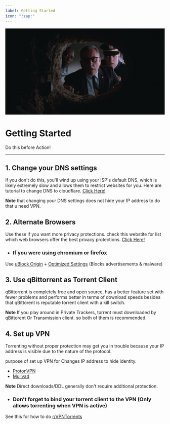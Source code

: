 ```yaml
---
label: Getting Started
icon: ":zap:"
---
```


![](/static/gs.jpeg)
# Getting Started
Do this before Action!
___

## 1. Change your DNS settings
If you don't do this, you'll wind up using your ISP's default DNS, which is likely extremely slow and allows them to restrict websites for you. Here are tutorial to change DNS to cloudflare. [Click Here!](https://developers.cloudflare.com/1.1.1.1/encryption/dns-over-https/encrypted-dns-browsers/)

**Note** that changing your DNS settings does not hide your IP address to do that u need VPN.

## 2. Alternate Browsers
Use these if you want more privacy protections. check this webstite for list which web browsers offer the best privacy protections. [Click Here!](https://privacytests.org/)

- ### If you were using chromium or firefox
Use [uBlock Origin](https://github.com/gorhill/uBlock) + [Optimized Settings](https://take-me-to.space/en2mB3u.png) (Blocks advertisements & malware)

## 3. Use qBittorrent as Torrent Client
qBittorrent is completely free and open source, has a better feature set with fewer problems and performs better in terms of download speeds besides that qBittorent is reputable torrent client with a kill switch.

**Note** If you play around in Private Trackers, torrent must downloaded by qBittorent Or Transmission client. so both of them is recommended.

## 4. Set up VPN
Torrenting without proper protection may get you in trouble because your IP address is visible due to the nature of the protocol. 

purpose of set up VPN for Changes IP address to hide identity.

- [ProtonVPN](https://protonvpn.com/)
- [Mullvad](https://mullvad.net/)

**Note** Direct downloads/DDL generally don't require additional protection.

- ### Don't forget to bind your torrent client to the VPN (Only allows torrenting when VPN is active)

See this for how to do [r/VPNTorrents](https://www.reddit.com/r/VPNTorrents/comments/ssy8vv/guide_bind_vpn_network_interface_to_torrent/)







